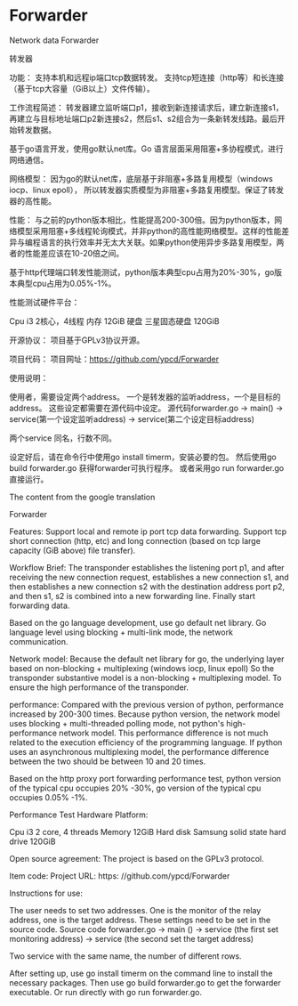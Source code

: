 # Forwarder
Network data Forwarder


转发器

功能：
支持本机和远程ip端口tcp数据转发。
支持tcp短连接（http等）和长连接（基于tcp大容量（GiB以上）文件传输）。

工作流程简述：
转发器建立监听端口p1，接收到新连接请求后，建立新连接s1，再建立与目标地址端口p2新连接s2，然后s1、s2组合为一条新转发线路。最后开始转发数据。

基于go语言开发，使用go默认net库。Go 语言层面采用阻塞+多协程模式，进行网络通信。

网络模型：
因为go的默认net库，底层基于非阻塞+多路复用模型（windows iocp、linux epoll），
所以转发器实质模型为非阻塞+多路复用模型。保证了转发器的高性能。

性能：
与之前的python版本相比，性能提高200-300倍。因为python版本，网络模型采用阻塞+多线程轮询模式，并非python的高性能网络模型。这样的性能差异与编程语言的执行效率并无太大关联。如果python使用异步多路复用模型，两者的性能差应该在10-20倍之间。

基于http代理端口转发性能测试，python版本典型cpu占用为20%-30%，go版本典型cpu占用为0.05%-1%。

性能测试硬件平台：

Cpu  i3  2核心，4线程
内存 12GiB
硬盘 三星固态硬盘 120GiB


开源协议：
项目基于GPLv3协议开源。

项目代码：
项目网址：https://github.com/ypcd/Forwarder 

使用说明：

使用者，需要设定两个address。
一个是转发器的监听address，一个是目标的address。
这些设定都需要在源代码中设定。
源代码forwarder.go -> main() -> service(第一个设定监听address) -> service(第二个设定目标address)

两个service 同名，行数不同。

设定好后，请在命令行中使用go install timerm，安装必要的包。
然后使用go build forwarder.go 获得forwarder可执行程序。
或者采用go run forwarder.go 直接运行。


The content from the google translation

Forwarder

Features:
Support local and remote ip port tcp data forwarding.
Support tcp short connection (http, etc) and long connection (based on tcp large capacity (GiB above) file transfer).

Workflow Brief:
The transponder establishes the listening port p1, and after receiving the new connection request, establishes a new connection s1, and then establishes a new connection s2 with the destination address port p2, and then s1, s2 is combined into a new forwarding line. Finally start forwarding data.

Based on the go language development, use go default net library. Go language level using blocking + multi-link mode, the network communication.

Network model:
Because the default net library for go, the underlying layer based on non-blocking + multiplexing (windows iocp, linux epoll)
So the transponder substantive model is a non-blocking + multiplexing model. To ensure the high performance of the transponder.

performance:
Compared with the previous version of python, performance increased by 200-300 times. Because python version, the network model uses blocking + multi-threaded polling mode, not python's high-performance network model. This performance difference is not much related to the execution efficiency of the programming language. If python uses an asynchronous multiplexing model, the performance difference between the two should be between 10 and 20 times.

Based on the http proxy port forwarding performance test, python version of the typical cpu occupies 20% -30%, go version of the typical cpu occupies 0.05% -1%.

Performance Test Hardware Platform:

Cpu i3 2 core, 4 threads
Memory 12GiB
Hard disk Samsung solid state hard drive 120GiB


Open source agreement:
The project is based on the GPLv3 protocol.

Item code:
Project URL: https: //github.com/ypcd/Forwarder

Instructions for use:

The user needs to set two addresses.
One is the monitor of the relay address, one is the target address.
These settings need to be set in the source code.
Source code forwarder.go -> main () -> service (the first set monitoring address) -> service (the second set the target address)

Two service with the same name, the number of different rows.

After setting up, use go install timerm on the command line to install the necessary packages.
Then use go build forwarder.go to get the forwarder executable.
Or run directly with go run forwarder.go.

